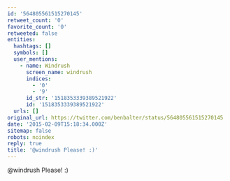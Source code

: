 ```yaml
---
id: '564805561515270145'
retweet_count: '0'
favorite_count: '0'
retweeted: false
entities:
  hashtags: []
  symbols: []
  user_mentions:
    - name: Windrush
      screen_name: windrush
      indices:
        - '0'
        - '9'
      id_str: '1518353339389521922'
      id: '1518353339389521922'
  urls: []
original_url: https://twitter.com/benbalter/status/564805561515270145
date: '2015-02-09T15:18:34.000Z'
sitemap: false
robots: noindex
reply: true
title: '@windrush Please! :)'
---
```


@windrush Please! :)